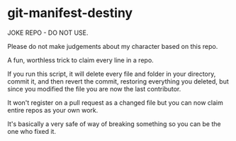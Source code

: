 # git-manifest-destiny

JOKE REPO - DO NOT USE.

Please do not make judgements about my character based on  this repo.

A fun, worthless trick to claim every line in a repo.


If you run this script, it will delete every file and folder in your directory, commit it, and then revert the commit, restoring everything
you deleted, but since you modified the file you are now the last contributor.

It won't register on a pull request as a changed file but you can now claim entire repos as your own work.

It's basically a very safe of way of breaking something so you can be the one who fixed it.
